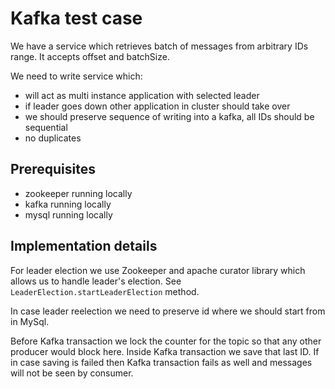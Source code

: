 # Kafka test case

We have a service which retrieves batch of messages from arbitrary IDs range.
It accepts offset and batchSize.

We need to write service which:
- will act as multi instance application with selected leader
- if leader goes down other application in cluster should take over
- we should preserve sequence of writing into a kafka, all IDs should be sequential
- no duplicates

## Prerequisites

- zookeeper running locally
- kafka running locally
- mysql running locally

## Implementation details
For leader election we use Zookeeper and apache curator library which allows us to handle leader's election.
See ```LeaderElection.startLeaderElection``` method.

In case leader reelection we need to preserve id where we should start from in MySql. 

Before Kafka transaction we lock the counter for the topic so that any other producer would block here.
Inside Kafka transaction we save that last ID. If in case saving is failed then Kafka transaction fails as well and messages will not be seen by consumer.
 